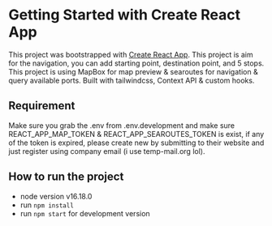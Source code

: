 # Getting Started with Create React App

This project was bootstrapped with [Create React App](https://github.com/facebook/create-react-app).
This project is aim for the navigation, you can add starting point, destination point, and 5 stops.
This project is using MapBox for map preview & searoutes for navigation & query available ports.
Built with tailwindcss, Context API & custom hooks.

## Requirement
Make sure you grab the .env from .env.development and make sure REACT_APP_MAP_TOKEN & REACT_APP_SEAROUTES_TOKEN is exist, if any of the token is expired, please create new by submitting to their website and just register using company email (i use temp-mail.org lol).

## How to run the project
- node version v16.18.0
- run `npm install`
- run `npm start` for development version